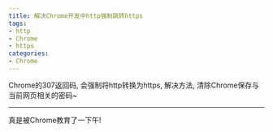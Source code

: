 ```yaml
---
title: 解决Chrome开发中http强制跳转https
tags: 
- http
- Chrome
- https
categories:
- Chrome
---
```






Chrome的307返回码, 会强制将http转换为https, 解决方法, 清除Chrome保存与当前网页相关的密码~

---
真是被Chrome教育了一下午!